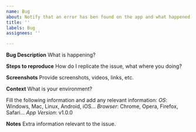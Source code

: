 ```yaml
---
name: Bug
about: Notify that an error has ben found on the app and what happened.
title: ''
labels: Bug
assignees: ''

---
```


**Bug Description**
What is happening?

**Steps to reproduce**
How do I replicate the issue, what where you doing?

**Screenshots**
Provide screenshots, videos, links, etc.

**Context**
What is your environment?

Fill the following information and add any relevant information:
*OS*: Windows, Mac, Linux, Android, iOS...
*Browser*: Chrome, Opera, Firefox, Safari...
*App Version*: v1.0.0

**Notes**
Extra information relevant to the issue.

